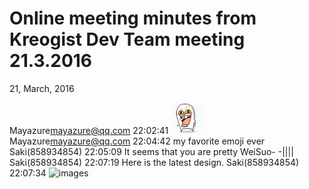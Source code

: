 # Online meeting minutes from Kreogist Dev Team meeting 21.3.2016
21, March, 2016

Mayazure<mayazure@qq.com> 22:02:41
![images](images/QQ20160321234202.png)
Mayazure<mayazure@qq.com> 22:04:42
my favorite emoji ever
Saki(858934854) 22:05:09
It seems that you are pretty WeiSuo- -||||
Saki(858934854) 22:07:19
Here is the latest design.
Saki(858934854) 22:07:34
![images](QQ20160321234515.png)